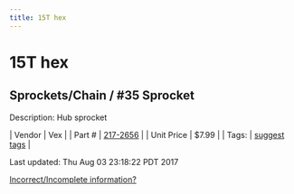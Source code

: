 ```yaml
---
title: 15T hex
---
```


# 15T hex
## Sprockets/Chain / #35 Sprocket
Description: 	Hub sprocket 

| Vendor | Vex | 
| Part # | [217-2656](http://www.vexrobotics.com/vexpro/motion/sprockets-and-chain/35-sprockets.html) | 
| Unit Price | $7.99 | 
| Tags: | [suggest tags](https://docs.google.com/forms/d/e/1FAIpQLSeWyY8v3RgOty-MyWmh9U0iivNYN_molChYyS-0U-o-kOAv_g/viewform) | 

Last updated: Thu Aug 03 23:18:22 PDT 2017

 [Incorrect/Incomplete information?](https://docs.google.com/forms/d/e/1FAIpQLSeWyY8v3RgOty-MyWmh9U0iivNYN_molChYyS-0U-o-kOAv_g/viewform)
